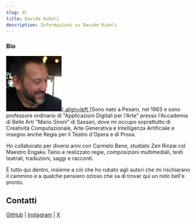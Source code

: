 ```yaml
---
slug: dr
title: Davide Riboli
description: Informazioni su Davide Riboli
---
```


### Bio

<a href="https://hmpg.net/">![DR](assets/dr.jpg){ align=left }</a>Sono nato a Pesaro, nel 1963 e sono professore ordinario di "Applicazioni Digitali per l'Arte" presso l'Accademia di Belle Arti "Mario Sironi" di Sassari, dove mi occupo soprattutto di Creatività Computazionale, Arte Generativa e Intelligenza Artificiale e insegno anche Regia per il Teatro d'Opera e di Prosa.

Ho collaborato per diversi anni con Carmelo Bene, studiato Zen Rinzai col Maestro Engaku Taino e realizzato regie, composizioni multimediali, testi teatrali, traduzioni, saggi e racconti.

È tutto qui dentro, insieme a ciò che ho rubato agli autori che mi rischiarano il cammino e a qualche pensiero ozioso che sa di trovar qui un nido bell'e pronto. 

## Contatti

[GitHub](https://github.com/davideriboli) | [Instagram](https://www.instagram.com/davide.riboli/) | [X](https://x.com/DavideRiboli)
